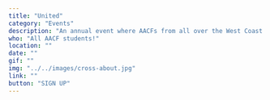 ```yaml
---
title: "United"
category: "Events"
description: "An annual event where AACFs from all over the West Coast gather together in California with the purpose of becoming “united.” Rooted in our identity in Christ, this space not only provides an encouragement for AACFs beyond our individual campuses, but also reinforces relationships among believers and non-believers."
who: "All AACF students!"
location: ""
date: ""
gif: ""
img: "../../images/cross-about.jpg"
link: ""
button: "SIGN UP"
---
```

